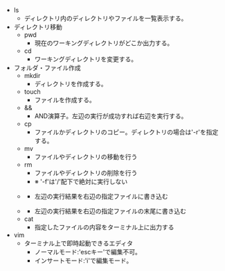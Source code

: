   + ls
    + ディレクトリ内のディレクトリやファイルを一覧表示する。
+ ディレクトリ移動
  + pwd
    + 現在のワーキングディレクトリがどこか出力する。
  + cd
    + ワーキングディレクトリを変更する。
+ フォルダ・ファイル作成
  + mkdir
    + ディレクトリを作成する。
  + touch
    + ファイルを作成する。
  + &&
    + AND演算子。左辺の実行が成功すれば右辺を実行する。
  + cp
    + ファイルかディレクトリのコピー。ディレクトリの場合は'-r'を指定する。
  + mv
    + ファイルやディレクトリの移動を行う
  + rm
    + ファイルやディレクトリの削除を行う
    + ※ '-f'は'/'配下で絶対に実行しない
  + >
    + 左辺の実行結果を右辺の指定ファイルに書き込む
  + >>
    + 左辺の実行結果を右辺の指定ファイルの末尾に書き込む
  + cat
    + 指定したファイルの内容をターミナル上に出力する
+ vim
  + ターミナル上で即時起動できるエディタ
    + ノーマルモード:'escキー'で編集不可。
    + インサートモード:'i'で編集モード。
